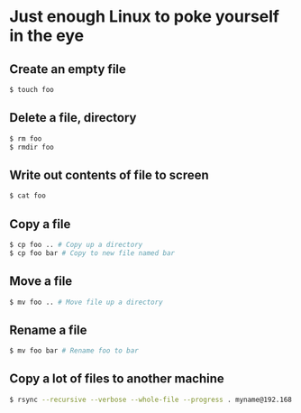 # Just enough Linux to poke yourself in the eye

## Create an empty file
```bash
$ touch foo
```

## Delete a file, directory 
```bash
$ rm foo
$ rmdir foo
```

## Write out contents of file to screen
```bash
$ cat foo
```

## Copy a file
```bash
$ cp foo .. # Copy up a directory
$ cp foo bar # Copy to new file named bar
```

## Move a file
```bash
$ mv foo .. # Move file up a directory
```

## Rename a file
```bash
$ mv foo bar # Rename foo to bar
```

## Copy a lot of files to another machine
```bash
$ rsync --recursive --verbose --whole-file --progress . myname@192.168.1.2:/tmp/
```

